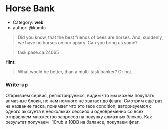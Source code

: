 # Horse Bank

  - Category: **web**
  - author: @kumfc

> Did you know, that the best friends of bees are horses. And, suddenly, we have no horses on our apiary. Can you bring us some?

> task.pase.ca:24065

**Hint:**
> What would be better, than a multi-task banker? Or not...

### Write-up

Открываем сервис, регистрируемся, видим что мы можем покупать алмазные блоки, но нам немного не хватает до флага.
Смотрим ещё раз на название таска, понимает что это race condition, авторизуемся с одного аккаунта в нескольких сессиях и одновременно со всех отправляем множество запросов на покупку алмазных блоков.
Как результат получаем -10rub и 10DB на балансе, покупаем флаг.
